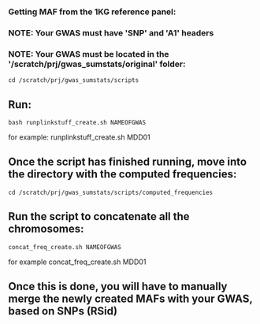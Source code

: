 ### Getting MAF from the 1KG reference panel:
### NOTE: Your GWAS must have 'SNP' and 'A1' headers
### NOTE: Your GWAS must be located in the '/scratch/prj/gwas_sumstats/original' folder:

```
cd /scratch/prj/gwas_sumstats/scripts
```

## Run:

```
bash runplinkstuff_create.sh NAMEOFGWAS

```
for example: runplinkstuff_create.sh MDD01

## Once the script has finished running, move into the directory with the computed frequencies:

```
cd /scratch/prj/gwas_sumstats/scripts/computed_frequencies
```

## Run the script to concatenate all the chromosomes:

```
concat_freq_create.sh NAMEOFGWAS
```
for example concat_freq_create.sh MDD01

## Once this is done, you will have to manually merge the newly created MAFs with your GWAS, based on SNPs (RSid)
